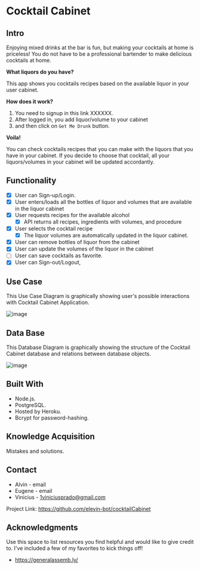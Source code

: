 # Cocktail Cabinet

## Intro

Enjoying mixed drinks at the bar is fun, but making your cocktails at home is priceless!
You do not have to be a professional bartender to make delicious cocktails at home.

**What liquors do you have?**

This app shows you cocktails recipes based on the available liquor in your user cabinet.

**How does it work?**

1. You need to signup in this link XXXXXX.
2. After logged in, you add liquor/volume to your cabinet
3. and then click on `Get Me Drunk` button.

**Voila!**

You can check cocktails recipes that you can make with the liquors that you have in your cabinet.
If you decide to choose that cocktail, all your liquors/volumes in your cabinet will be updated accordantly.

## Functionality
- [x] User can Sign-up/Login.
- [x] User enters/loads all the bottles of liquor and volumes that are available in the liquor cabinet
- [x] User requests recipes for the available alcohol
    - [x] API returns all recipes, ingredients with volumes, and procedure
- [x] User selects the cocktail recipe
    - [x] The liquor volumes are automatically updated in the liquor cabinet.
- [x] User can remove bottles of liquor from the cabinet
- [x] User can update the volumes of the liquor in the cabinet
- [ ] User can save cocktails as favorite.
- [x] User can Sign-out/Logout, 

## Use Case
This Use Case Diagram is graphically showing user's possible interactions with Cocktail Cabinet Application.

![image](https://user-images.githubusercontent.com/104890292/189795983-594d036d-158b-4e1e-ad15-657ec24311a6.png)

## Data Base
This Database Diagram is graphically showing the structure of the Cocktail Cabinet database and relations between database objects.

![image](https://user-images.githubusercontent.com/104890292/189796100-b846caa5-45e4-421e-ad07-ab192759480a.png)

## Built With
- Node.js.
- PostgreSQL.
- Hosted by Heroku.
- Bcrypt for password-hashing.

## Knowledge Acquisition
Mistakes and solutions.

## Contact
- Alvin - email
- Eugene - email
- Vinicius - 1viniciusprado@gmail.com

Project Link: https://github.com/elevin-bot/cocktailCabinet

## Acknowledgments

Use this space to list resources you find helpful and would like to give credit to. I've included a few of my favorites to kick things off!
- https://generalassemb.ly/
